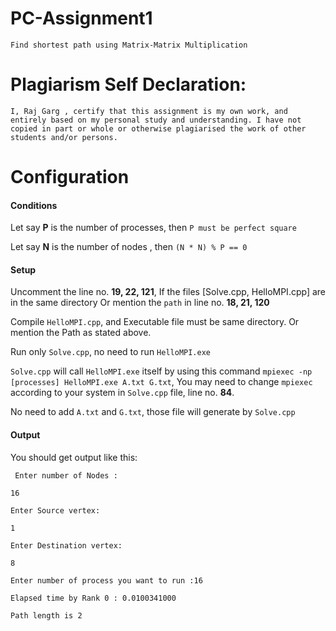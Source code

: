 # PC-Assignment1
`Find shortest path using Matrix-Matrix Multiplication`
# Plagiarism Self Declaration:
`I, Raj Garg , certify that this assignment is my own work,
and entirely based on my personal study and understanding. I have not copied in part or
whole or otherwise plagiarised the work of other students and/or persons.`
# Configuration
#### Conditions
Let say **P** is the number of processes, then `P must be perfect square`

Let say **N** is the number of nodes , then `(N * N) % P == 0` 

#### Setup
Uncomment the line no. **19, 22, 121**, If the files [Solve.cpp, HelloMPI.cpp] are in the same directory Or mention the `path` in line no. **18, 21, 120**

Compile `HelloMPI.cpp`, and Executable file must be same directory. Or mention the Path as stated above.

Run only `Solve.cpp`, no need to run  `HelloMPI.exe`

`Solve.cpp` will call `HelloMPI.exe` itself by using this command `mpiexec -np [processes] HelloMPI.exe A.txt G.txt`, You may need to change `mpiexec` according to your system in `Solve.cpp` file, line no. **84**.

No need to add `A.txt` and `G.txt`, those file will generate by `Solve.cpp`

#### Output
You should get output like this:

` Enter number of Nodes :`

`16`

`Enter Source vertex:`

`1`

`Enter Destination vertex:`

`8`

`Enter number of process you want to run :16`

`Elapsed time by Rank 0 : 0.0100341000`

`Path length is 2`

